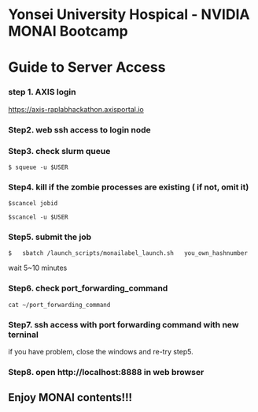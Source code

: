 # Yonsei University Hospical - NVIDIA MONAI Bootcamp

# Guide to Server Access

### step 1. AXIS login 
https://axis-raplabhackathon.axisportal.io

### Step2. web ssh access to login node 

### Step3. check slurm queue
```
$ squeue -u $USER
```

### Step4. kill if the zombie processes are  existing ( if not, omit it) 
```
$scancel jobid
```
```
$scancel -u $USER
```

### Step5. submit the job
```
$   sbatch /launch_scripts/monailabel_launch.sh   you_own_hashnumber
```

wait 5~10 minutes 

### Step6. check port_forwarding_command 

```
cat ~/port_forwarding_command
```

### Step7. ssh access with port forwarding command with new terninal 
if you have problem, close the windows and re-try step5. 


### Step8. open http://localhost:8888 in web browser


## Enjoy  MONAI contents!!!

